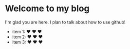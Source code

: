 # Welcome to my blog

I'm glad you are here. I plan to talk about how to use github!
 * item 1:  :heart: :heart: :heart:
 * item 2:  :heart: :heart: :heart:
 * item 3:  :heart: :heart: :heart:
 
